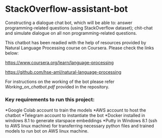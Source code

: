 # StackOverflow-assistant-bot
Constructing a dialogue chat bot, which will be able to:  answer programming-related questions (using StackOverflow dataset); chit-chat and simulate dialogue on all non programming-related questions.

This chatbot has been readied with the help of resources provided by Natural Language Processing course on Coursera. Please check the links below:

https://www.coursera.org/learn/language-processing

https://github.com/hse-aml/natural-language-processing

For instructions on the working of the bot please refer *Working_on_chatbot.pdf* provided in the repository.

### Key requirements to run this project:

*Google Colab account to train the models
*AWS account to host the chatbot
*Telegram account to instantiate the bot
*Docker installed in windows 8.1 to generate starspace embeddings
*Putty in Windows 8.1 (ssh to AWS linux machine) for transferring necessary python files and trained models to run bot on AWS linux machine.

